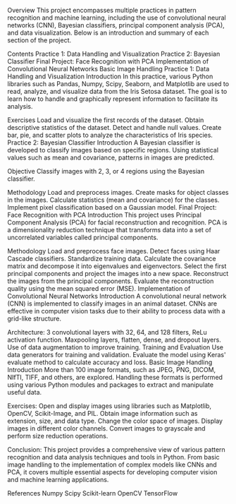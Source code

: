 Overview
This project encompasses multiple practices in pattern recognition and machine learning, including the use of convolutional neural networks (CNN), Bayesian classifiers, principal component analysis (PCA), and data visualization. Below is an introduction and summary of each section of the project.

Contents
Practice 1: Data Handling and Visualization
Practice 2: Bayesian Classifier
Final Project: Face Recognition with PCA
Implementation of Convolutional Neural Networks
Basic Image Handling
Practice 1: Data Handling and Visualization
Introduction
In this practice, various Python libraries such as Pandas, Numpy, Scipy, Seaborn, and Matplotlib are used to read, analyze, and visualize data from the Iris Setosa dataset. The goal is to learn how to handle and graphically represent information to facilitate its analysis.

Exercises
Load and visualize the first records of the dataset.
Obtain descriptive statistics of the dataset.
Detect and handle null values.
Create bar, pie, and scatter plots to analyze the characteristics of Iris species.
Practice 2: Bayesian Classifier
Introduction
A Bayesian classifier is developed to classify images based on specific regions. Using statistical values such as mean and covariance, patterns in images are predicted.

Objective
Classify images with 2, 3, or 4 regions using the Bayesian classifier.

Methodology
Load and preprocess images.
Create masks for object classes in the images.
Calculate statistics (mean and covariance) for the classes.
Implement pixel classification based on a Gaussian model.
Final Project: Face Recognition with PCA
Introduction
This project uses Principal Component Analysis (PCA) for facial reconstruction and recognition. PCA is a dimensionality reduction technique that transforms data into a set of uncorrelated variables called principal components.

Methodology
Load and preprocess face images.
Detect faces using Haar Cascade classifiers.
Standardize training data.
Calculate the covariance matrix and decompose it into eigenvalues and eigenvectors.
Select the first principal components and project the images into a new space.
Reconstruct the images from the principal components.
Evaluate the reconstruction quality using the mean squared error (MSE).
Implementation of Convolutional Neural Networks
Introduction
A convolutional neural network (CNN) is implemented to classify images in an animal dataset. CNNs are effective in computer vision tasks due to their ability to process data with a grid-like structure.

Architecture:
3 convolutional layers with 32, 64, and 128 filters, ReLu activation function.
Maxpooling layers, flatten, dense, and dropout layers.
Use of data augmentation to improve training.
Training and Evaluation
Use data generators for training and validation.
Evaluate the model using Keras' evaluate method to calculate accuracy and loss.
Basic Image Handling
Introduction
More than 100 image formats, such as JPEG, PNG, DICOM, NIfTI, TIFF, and others, are explored. Handling these formats is performed using various Python modules and packages to extract and manipulate useful data.

Exercises:
Open and display images using libraries such as Matplotlib, OpenCV, Scikit-Image, and PIL.
Obtain image information such as extension, size, and data type.
Change the color space of images.
Display images in different color channels.
Convert images to grayscale and perform size reduction operations.

Conclusion:
This project provides a comprehensive view of various pattern recognition and data analysis techniques and tools in Python. From basic image handling to the implementation of complex models like CNNs and PCA, it covers multiple essential aspects for developing computer vision and machine learning applications.

References
Numpy
Scipy
Scikit-learn
OpenCV
TensorFlow
